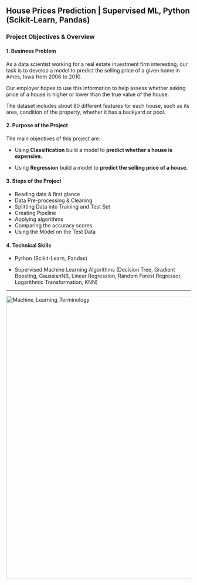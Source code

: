 ## House Prices Prediction | Supervised ML, Python (Scikit-Learn, Pandas)

### Project Objectives & Overview
#### 1. Business Problem

As a data scientist working for a real estate investment firm interesting, our task is to develop a model to predict the selling price of a given home in Ames, Iowa from 2006 to 2010.

Our employer hopes to use this information to help assess whether asking price of a house is higher or lower than the true value of the house. 

The dataset includes about 80 different features for each house, such as its area, condition of the property, whether it has a backyard or pool.

#### 2. Purpose of the Project

The main objectives of this project are:

- Using **Classification** build a model to **predict whether a house is expensive.**

- Using **Regression** build a model to **predict the selling price of a house.**

#### 3. Steps of the Project

*   Reading data & first glance
*   Data Pre-processing & Cleaning
*   Splitting Data into Training and Test Set
*   Creating Pipeline
*   Applying algorithms
*   Comparing the accuracy scores
*   Using the Model on the Test Data

#### 4. Technical Skills

- Python (Scikit-Learn, Pandas)

- Supervised Machine Learning Algorithms (Decision Tree, Gradient Boosting, GaussianNB, Linear Regression, Random Forest Regressor, Logarithmic Transformation, KNN)

______________

<img width="769" alt="Machine_Learning_Terminology" src="https://user-images.githubusercontent.com/90986708/225607491-9090aa23-fbad-4047-b01c-8c2adce48ae2.png">

